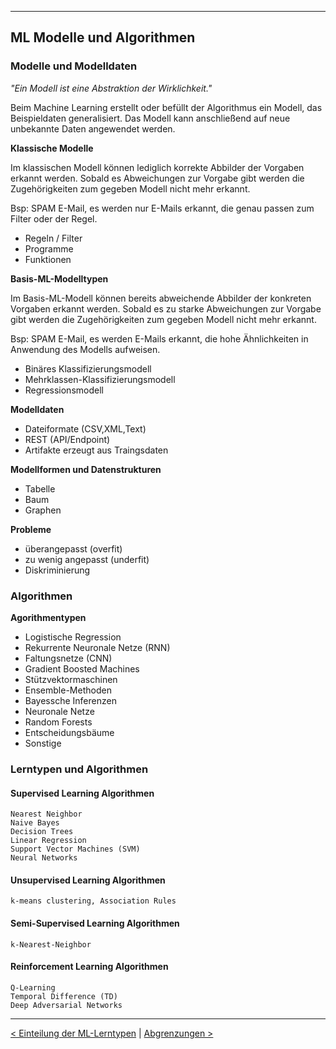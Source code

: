 ***

## ML Modelle und Algorithmen

### Modelle und Modelldaten

_"Ein Modell ist eine Abstraktion der Wirklichkeit."_

Beim Machine Learning erstellt oder befüllt der Algorithmus ein Modell, das Beispieldaten generalisiert. 
Das Modell kann anschließend auf neue unbekannte Daten angewendet werden.

**Klassische Modelle**

Im klassischen Modell können lediglich korrekte Abbilder der Vorgaben erkannt werden.
Sobald es Abweichungen zur Vorgabe gibt werden die Zugehörigkeiten zum gegeben Modell nicht mehr erkannt.

Bsp: SPAM E-Mail, es werden nur E-Mails erkannt, die genau passen zum Filter oder der Regel.

* Regeln / Filter
* Programme
* Funktionen

**Basis-ML-Modelltypen**

Im Basis-ML-Modell können bereits abweichende Abbilder der konkreten Vorgaben erkannt werden.
Sobald es zu starke Abweichungen zur Vorgabe gibt werden die Zugehörigkeiten zum gegeben Modell nicht mehr erkannt.

Bsp: SPAM E-Mail, es werden E-Mails erkannt, die hohe Ähnlichkeiten in Anwendung des Modells aufweisen.

* Binäres Klassifizierungsmodell
* Mehrklassen-Klassifizierungsmodell
* Regressionsmodell

**Modelldaten**

* Dateiformate (CSV,XML,Text)
* REST (API/Endpoint)
* Artifakte erzeugt aus Traingsdaten

**Modellformen und Datenstrukturen**

* Tabelle
* Baum
* Graphen

**Probleme**

* überangepasst (overfit)
* zu wenig angepasst (underfit)
* Diskriminierung

### Algorithmen

**Agorithmentypen**

* Logistische Regression
* Rekurrente Neuronale Netze (RNN)
* Faltungsnetze (CNN)
* Gradient Boosted Machines
* Stützvektormaschinen
* Ensemble-Methoden
* Bayessche Inferenzen
* Neuronale Netze
* Random Forests
* Entscheidungsbäume
* Sonstige


<!-- [![ML Algos](statics/ml-algos.png)][610] -->

### Lerntypen und Algorithmen

#### Supervised Learning Algorithmen
    Nearest Neighbor
    Naive Bayes
    Decision Trees
    Linear Regression
    Support Vector Machines (SVM)
    Neural Networks

#### Unsupervised Learning Algorithmen
    k-means clustering, Association Rules

#### Semi-Supervised Learning Algorithmen
    k-Nearest-Neighbor

#### Reinforcement Learning Algorithmen
    Q-Learning
    Temporal Difference (TD)
    Deep Adversarial Networks

------

[< Einteilung der ML-Lerntypen](05_ml_learningTypes.md)	|	[Abgrenzungen >](07_ml_dds.md)


[610]:https://www.quora.com/What-are-different-models-in-machine-learning
[612]:https://machinelearningmastery.com/a-tour-of-machine-learning-algorithms/
[613]:https://www.bigdata.fraunhofer.de/content/dam/bigdata/de/documents/Publikationen/BMBF_Fraunhofer_ML-Ergebnisbericht_Gesamt.pdf
